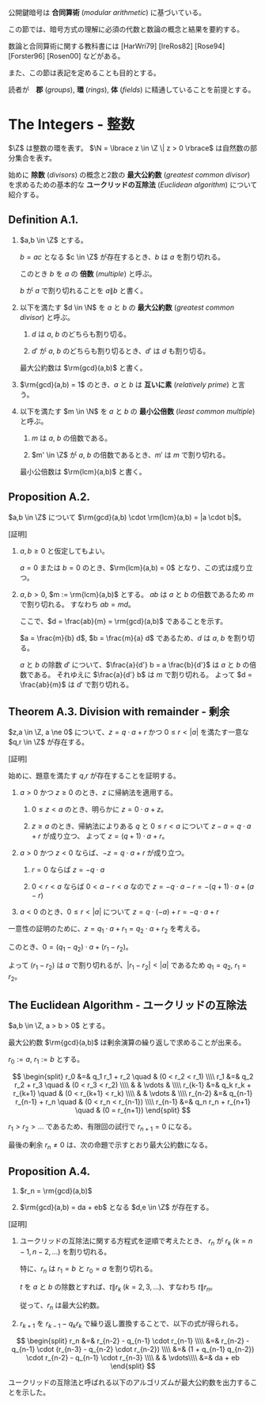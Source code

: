 公開鍵暗号は **合同算術** (*modular arithmetic*) に基づいている。

この節では、暗号方式の理解に必須の代数と数論の概念と結果を要約する。

数論と合同算術に関する教科書には [HarWri79] [IreRos82] [Rose94] [Forster96] [Rosen00] などがある。

また、この節は表記を定めることも目的とする。

読者が　**郡** (*groups*), **環** (*rings*), **体** (*fields*) に精通していることを前提とする。

# The Integers - 整数

$\Z$ は整数の環を表す。
$\N = \lbrace z \in \Z \| z > 0 \rbrace$ は自然数の部分集合を表す。

始めに **除数** (*divisors*) の概念と2数の **最大公約数** (*greatest common divisor*) を求めるための基本的な **ユークリッドの互除法** (*Euclidean algorithm*) について紹介する。

## Definition A.1.

1. $a,b \in \Z$ とする。

    $b = ac$ となる $c \in \Z$ が存在するとき、$b$ は $a$ を割り切れる。

    このとき $b$ を $a$ の **倍数** (*multiple*) と呼ぶ。

    $b$ が $a$ で割り切れることを $a \| b$ と書く。

2. 以下を満たす $d \in \N$ を $a$ と $b$ の **最大公約数** (*greatest common divisor*) と呼ぶ。

    1. $d$ は $a$, $b$ のどちらも割り切る。

    2. $d'$ が $a$, $b$ のどちらも割り切るとき、$d'$ は $d$ も割り切る。

    最大公約数は $\rm{gcd}(a,b)$ と書く。

3. $\rm{gcd}(a,b) = 1$ のとき、$a$ と $b$ は **互いに素** (*relatively prime*) と言う。

4. 以下を満たす $m \in \N$ を $a$ と $b$ の **最小公倍数** (*least common multiple*) と呼ぶ。

    1. $m$ は $a$, $b$ の倍数である。

    2. $m' \in \Z$ が $a$, $b$ の倍数であるとき、$m'$ は $m$ で割り切れる。

    最小公倍数は $\rm{lcm}(a,b)$ と書く。

## Proposition A.2.

$a,b \in \Z$ について $\rm{gcd}(a,b) \cdot \rm{lcm}(a,b) = |a \cdot b|$。

[証明]

1. $a,b \ge 0$ と仮定してもよい。

    $a = 0$ または $b = 0$ のとき、$\rm{lcm}(a,b) = 0$ となり、この式は成り立つ。

1. $a,b > 0$, $m := \rm{lcm}(a,b)$ とする。
    $ab$ は $a$ と $b$ の倍数であるため $m$ で割り切れる。
    すなわち $ab = md$。

    ここで、$d = \frac{ab}{m} = \rm{gcd}(a,b)$ であることを示す。

    $a = \frac{m}{b} d$, $b = \frac{m}{a} d$ であるため、$d$ は $a$, $b$ を割り切る。

    $a$ と $b$ の除数 $d'$ について、$\frac{a}{d'} b = a \frac{b}{d'}$ は $a$ と $b$ の倍数である。
    それゆえに $\frac{a}{d'} b$ は $m$ で割り切れる。
    よって $d = \frac{ab}{m}$ は $d'$ で割り切れる。

## Theorem A.3. Division with remainder - 剰余

$z,a \in \Z, a \ne 0$ について、$z = q \cdot a + r$ かつ $0 \le r < |a|$ を満たす一意な $q,r \in \Z$ が存在する。

[証明]

始めに、題意を満たす $q$,$r$ が存在することを証明する。

1. $a > 0$ かつ $z \ge 0$ のとき、$z$ に帰納法を適用する。

    1. $0 \le z < a$ のとき、明らかに $z = 0 \cdot a + z$。

    2. $z \ge a$ のとき、帰納法によりある $q$ と $0 \le r < a$ について $z-a = q \cdot a + r$ が成り立つ、 よって $z = (q+1) \cdot a + r$。

2. $a > 0$ かつ $z < 0$ ならば、$-z = q \cdot a + r$ が成り立つ。

    1. $r = 0$ ならば $z = -q \cdot a$

    2. $0 < r < a$ ならば $0 < a - r < a$ なので $z = -q \cdot a - r = -(q + 1) \cdot a + (a - r)$

3. $a < 0$ のとき、$0 \le r < |a|$ について $z = q \cdot (-a) + r = -q \cdot a + r$

一意性の証明のために、$z = q_1 \cdot a + r_1 = q_2 \cdot a + r_2$ を考える。

このとき、$0 = (q_1-q_2) \cdot a + (r_1-r_2)$。

よって $(r_1-r_2)$ は $a$ で割り切れるが、$|r_1-r_2| < |a|$ であるため $q_1=q_2$, $r_1=r_2$。

## The Euclidean Algorithm - ユークリッドの互除法

$a,b \in \Z, a > b > 0$ とする。

最大公約数 $\rm{gcd}(a,b)$ は剰余演算の繰り返しで求めることが出来る。

$r_0 := a$, $r_1 := b$ とする。

$$
\begin{split}
    r_0 &=& q_1 r_1 + r_2 \quad & (0 < r_2 < r_1) \\\\
    r_1 &=& q_2 r_2 + r_3 \quad & (0 < r_3 < r_2) \\\\
    & & \vdots & \\\\
    r_{k-1} &=& q_k r_k + r_{k+1} \quad & (0 < r_{k+1} < r_k) \\\\
    & & \vdots & \\\\
    r_{n-2} &=& q_{n-1} r_{n-1} + r_n \quad & (0 < r_n < r_{n-1}) \\\\
    r_{n-1} &=& q_n r_n + r_{n+1} \quad & (0 = r_{n+1})
\end{split}
$$

$r_1 > r_2 > ...$ であるため、有限回の試行で $r_{n+1} = 0$ になる。

最後の剰余 $r_n \ne 0$ は、次の命題で示すとおり最大公約数になる。

## Proposition A.4.

1. $r_n = \rm{gcd}(a,b)$

2. $\rm{gcd}(a,b) = da + eb$ となる $d,e \in \Z$ が存在する。

[証明]

1. ユークリッドの互除法に関する方程式を逆順で考えたとき、 $r_n$ が $r_k \; (k=n-1,n-2,...)$ を割り切れる。

    特に、$r_n$ は $r_1 = b$ と $r_0 = a$ を割り切れる。

    $t$ を $a$ と $b$ の除数とすれば、$t \| r_k \; (k=2,3,...)$、すなわち $t \| r_n$。

    従って、$r_n$ は最大公約数。

2. $r_{k+1}$ を $r_{k-1} - q_k r_k$ で繰り返し置換することで、以下の式が得られる。

$$
\begin{split}
    r_n &=& r_{n-2} - q_{n-1} \cdot r_{n-1} \\\\
        &=& r_{n-2} - q_{n-1} \cdot (r_{n-3} - q_{n-2} \cdot r_{n-2}) \\\\
        &=& (1 + q_{n-1} q_{n-2}) \cdot r_{n-2} - q_{n-1} \cdot r_{n-3} \\\\
        & & \vdots\\\\
        &=& da + eb
\end{split}
$$

ユークリッドの互除法と呼ばれる以下のアルゴリズムが最大公約数を出力することを示した。

